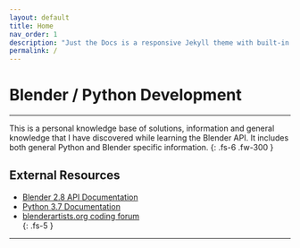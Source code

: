 ```yaml
---
layout: default
title: Home
nav_order: 1
description: "Just the Docs is a responsive Jekyll theme with built-in search that is easily customizable and hosted on GitHub Pages."
permalink: /
---
```


# Blender / Python Development

---

This is a personal knowledge base of solutions, information and general knowledge that I have discovered while learning the Blender API. It includes both general Python and Blender specific information.
{: .fs-6 .fw-300 }

## External Resources

- [Blender 2.8 API Documentation](https://docs.blender.org/api/blender2.8/) <br>
- [Python 3.7 Documentation](https://docs.python.org/3.7/) <br>
- [blenderartists.org coding forum](https://blenderartists.org/c/coding) <br>
{: .fs-5 }

---
